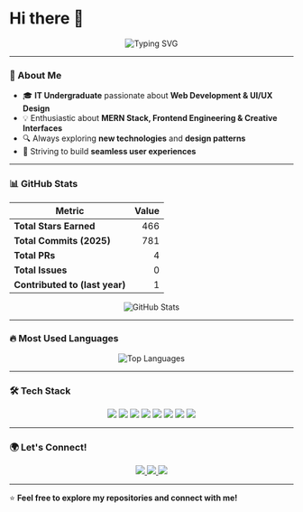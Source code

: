 # Hi there 👋  

<p align="center">
  <img src="https://readme-typing-svg.herokuapp.com?font=Fira+Code&weight=600&size=22&pause=1000&color=F75C7E&width=500&lines=Hey+I'm+Dulakshi+Buthpitiya;An+Aspiring+Web+Developer;Passionate+about+UI/UX+Design;MERN+Stack+Enthusiast" alt="Typing SVG">
</p>

---

### 📌 About Me  
- 🎓 **IT Undergraduate** passionate about **Web Development & UI/UX Design**  
- 💡 Enthusiastic about **MERN Stack, Frontend Engineering & Creative Interfaces**  
- 🔍 Always exploring **new technologies** and **design patterns**  
- 🚀 Striving to build **seamless user experiences**  

---

### 📊 GitHub Stats  

| Metric                     | Value |
|----------------------------|------:|
| **Total Stars Earned**     | 466  |
| **Total Commits (2025)**   | 781  |
| **Total PRs**              | 4  |
| **Total Issues**           | 0  |
| **Contributed to (last year)** | 1  |

<p align="center">
  <img src="https://github-readme-stats.vercel.app/api?username=DulakshiButhpitiya&show_icons=true&theme=dark" alt="GitHub Stats">
</p>

---

### 🔥 Most Used Languages  

<p align="center">
  <img src="https://github-readme-stats.vercel.app/api/top-langs/?username=DulakshiButhpitiya&layout=compact&theme=dark" alt="Top Languages">
</p>

---

### 🛠️ Tech Stack  

<p align="center">
  <img src="https://img.shields.io/badge/HTML5-E34F26?style=for-the-badge&logo=html5&logoColor=white">
  <img src="https://img.shields.io/badge/CSS3-1572B6?style=for-the-badge&logo=css3&logoColor=white">
  <img src="https://img.shields.io/badge/JavaScript-F7DF1E?style=for-the-badge&logo=javascript&logoColor=black">
  <img src="https://img.shields.io/badge/React-20232A?style=for-the-badge&logo=react&logoColor=61DAFB">
  <img src="https://img.shields.io/badge/Node.js-43853D?style=for-the-badge&logo=node.js&logoColor=white">
  <img src="https://img.shields.io/badge/MongoDB-4EA94B?style=for-the-badge&logo=mongodb&logoColor=white">
  <img src="https://img.shields.io/badge/Figma-F24E1E?style=for-the-badge&logo=figma&logoColor=white">
  <img src="https://img.shields.io/badge/Git-F05032?style=for-the-badge&logo=git&logoColor=white">
</p>

---

### 🌍 Let's Connect!  

<p align="center">
  <a href="https://www.linkedin.com/in/Dulakshi-Chandima/">
    <img src="https://img.shields.io/badge/LinkedIn-0A66C2?style=for-the-badge&logo=linkedin&logoColor=white">
  </a>
  <a href="https://github.com/DulakshiButhpitiya">
    <img src="https://img.shields.io/badge/GitHub-181717?style=for-the-badge&logo=github&logoColor=white">
  </a>
  <a href="https://yourportfolio.com">
    <img src="https://img.shields.io/badge/Portfolio-FF5722?style=for-the-badge&logo=web&logoColor=white">
  </a>
</p>

---

⭐️ **Feel free to explore my repositories and connect with me!**  
